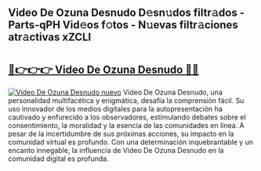 ## Video De Ozuna Desnudo D𝚎sn𝚞dos filtr𝚊dos - Parts-qPH Vid𝚎os f𝚘tos - N𝚞evas filtr𝚊ciones atr𝚊ctivas xZCLI

# <h2><a href="http://mb6cnou.tromn.icu/?c=Video+De+Ozuna+Desnudo">🔗👉👉👉 Video De Ozuna Desnudo 🔗🔗</a></h2>

[![Video De Ozuna Desnudo nuevo](https://i.imgur.com/pEAQMta.gif)](http://mb6cnou.tromn.icu/?c=Video+De+Ozuna+Desnudo)
Video De Ozuna Desnudo, una personalidad multifacética y enigmática, desafía la comprensión fácil. Su uso innovador de los medios digitales para la autopresentación ha cautivado y enfurecido a los observadores, estimulando debates sobre el consentimiento, la moralidad y la esencia de las comunidades en línea. A pesar de la incertidumbre de sus próximas acciones, su impacto en la comunidad virtual es profundo. Con una determinación inquebrantable y un encanto innegable, la influencia de Video De Ozuna Desnudo en la comunidad digital es profunda.

